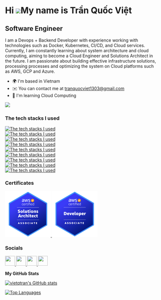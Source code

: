 Hi ![](https://user-images.githubusercontent.com/18350557/176309783-0785949b-9127-417c-8b55-ab5a4333674e.gif)My name is Trần Quốc Việt
======================================================================================================================================

Software Engineer
-----------------

I am a Devops + Backend Developer with experience working with technologies such as Docker, Kubernetes, CI/CD, and Cloud services. Currently, I am constantly learning about system architecture and cloud computing, aiming to become a Cloud Engineer and Solutions Architect in the future. I am passionate about building effective infrastructure solutions, processing processes and optimizing the system on Cloud platforms such as AWS, GCP and Azure.

* 🌍  I'm based in Vietnam
* ✉️  You can contact me at [tranquocviet1303@gmail.com](mailto:tranquocviet1303@gmail.com)
* 🧠  I'm learning Cloud Computing

<a href="https://www.github.com/vietqtran" target="_blank" rel="noreferrer"><img
src="https://img.shields.io/github/followers/vietqtran?logo=github&style=for-the-badge&color=0891b2&labelColor=1c1917" /></a>
### The tech stacks I used

[![The tech stacks I used](https://skillicons.dev/icons?i=js,ts,go,java,bash,regex)](https://skillicons.dev)
<br/>
[![The tech stacks I used](https://skillicons.dev/icons?i=nextjs,redux,react,cypress,nuxtjs,pinia,vue,tailwind,html)](https://skillicons.dev)
<br/>
[![The tech stacks I used](https://skillicons.dev/icons?i=nodejs,express,nestjs,spring)](https://skillicons.dev)
<br/>
[![The tech stacks I used](https://skillicons.dev/icons?i=ansible,terraform)](https://skillicons.dev)
<br/>
[![The tech stacks I used](https://skillicons.dev/icons?i=aws)](https://skillicons.dev)
<br/>
[![The tech stacks I used](https://skillicons.dev/icons?i=docker,kubernetes,nginx)](https://skillicons.dev)
<br/>
[![The tech stacks I used](https://skillicons.dev/icons?i=git,github,gitlab,jenkins,grafana,prometheus,figma,postman,rabbitmq,kafka,vim)](https://skillicons.dev)
<br/>
[![The tech stacks I used](https://skillicons.dev/icons?i=mongodb,mysql,postgres,supabase)](https://skillicons.dev)
<br/>
[![The tech stacks I used](https://skillicons.dev/icons?i=linux,ubuntu)](https://skillicons.dev)

### Certificates
<a href="https://www.credly.com/badges/affc2752-1fcc-4f3e-b7f1-93efa9581559/public_url" target="_blank">
<img src="./aws-saa.png" alt="cert" style="width: 150px;" />
 </a>
 <a href="https://www.credly.com/badges/52e9cd43-4b0e-4989-adfd-0744d283c141/public_url" target="_blank">
<img src="./aws-dva.png" style="width: 150px;" alt="cert" />
 </a>

### Socials

<p align="left"> <a href="https://www.facebook.com/khong.phai.quoc.viet" target="_blank" rel="noreferrer"> <picture> <source media="(prefers-color-scheme: dark)" srcset="https://raw.githubusercontent.com/danielcranney/readme-generator/main/public/icons/socials/facebook-dark.svg" /> <source media="(prefers-color-scheme: light)" srcset="https://raw.githubusercontent.com/danielcranney/readme-generator/main/public/icons/socials/facebook.svg" /> <img src="https://raw.githubusercontent.com/danielcranney/readme-generator/main/public/icons/socials/facebook.svg" width="32" height="32" /> </picture> </a> <a href="https://www.github.com/vietqtran" target="_blank" rel="noreferrer"> <picture> <source media="(prefers-color-scheme: dark)" srcset="https://raw.githubusercontent.com/danielcranney/readme-generator/main/public/icons/socials/github-dark.svg" /> <source media="(prefers-color-scheme: light)" srcset="https://raw.githubusercontent.com/danielcranney/readme-generator/main/public/icons/socials/github.svg" /> <img src="https://raw.githubusercontent.com/danielcranney/readme-generator/main/public/icons/socials/github.svg" width="32" height="32" /> </picture> </a> <a href="https://www.linkedin.com/in/vietqtran1303" target="_blank" rel="noreferrer"> <picture> <source media="(prefers-color-scheme: dark)" srcset="https://raw.githubusercontent.com/danielcranney/readme-generator/main/public/icons/socials/linkedin-dark.svg" /> <source media="(prefers-color-scheme: light)" srcset="https://raw.githubusercontent.com/danielcranney/readme-generator/main/public/icons/socials/linkedin.svg" /> <img src="https://raw.githubusercontent.com/danielcranney/readme-generator/main/public/icons/socials/linkedin.svg" width="32" height="32" /> </picture> </a> <a href="https://www.threads.net/@vietq.tran" target="_blank" rel="noreferrer"> <picture> <source media="(prefers-color-scheme: dark)" srcset="https://raw.githubusercontent.com/danielcranney/readme-generator/main/public/icons/socials/threads-dark.svg" /> <source media="(prefers-color-scheme: light)" srcset="https://raw.githubusercontent.com/danielcranney/readme-generator/main/public/icons/socials/threads.svg" /> <img src="https://raw.githubusercontent.com/danielcranney/readme-generator/main/public/icons/socials/threads.svg" width="32" height="32" /> </picture> </a></p>

<b>My GitHub Stats</b>

<a href="http://www.github.com/vietqtran"><img src="https://github-readme-stats.vercel.app/api?username=vietqtran&show_icons=true&hide=&count_private=true&title_color=0891b2&text_color=ffffff&icon_color=0891b2&bg_color=1c1917&hide_border=true&show_icons=true" alt="vietqtran's GitHub stats" /></a>

<a href="https://github.com/vietqtran" align="left"><img src="https://github-readme-stats.vercel.app/api/top-langs/?username=vietqtran&langs_count=10&title_color=0891b2&text_color=ffffff&icon_color=0891b2&bg_color=1c1917&hide_border=true&locale=en&custom_title=Top%20%Languages" alt="Top Languages" /></a>
